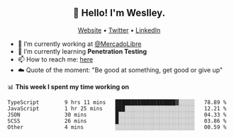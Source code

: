 <h2 align="center">👋 Hello! I'm Weslley.</h2>
<p align="center">
  <a href="http://weslleyneri.com.br">Website</a> •
  <a href="https://twitter.com/Weslley_Neri">Twitter</a> •
  <a href="https://www.linkedin.com/in/weslley-neri-3658908b">LinkedIn</a>
</p>


- 🔭 I’m currently working at [@MercadoLibre](https://github.com/mercadolibre)
- 🌱 I’m currently learning **Penetration Testing**
- 📫 How to reach me: [here](mailto:weslley39@gmail.com)
- ☁️ Quote of the moment: "Be good at something, get good or give up"

📊 **This week I spent my time working on**
<!--START_SECTION:waka-->

```text
TypeScript        9 hrs 11 mins   ███████████████████▓░░░░░   78.89 %
JavaScript        1 hr 25 mins    ███░░░░░░░░░░░░░░░░░░░░░░   12.21 %
JSON              30 mins         █░░░░░░░░░░░░░░░░░░░░░░░░   04.33 %
SCSS              26 mins         █░░░░░░░░░░░░░░░░░░░░░░░░   03.86 %
Other             4 mins          ░░░░░░░░░░░░░░░░░░░░░░░░░   00.59 %
```

<!--END_SECTION:waka-->

<!-- Inspired by https://github.com/gruselhaus/gruselhaus -->